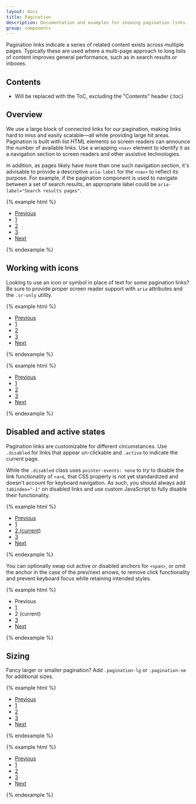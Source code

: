 ```yaml
---
layout: docs
title: Pagination
description: Documentation and examples for showing pagination links.
group: components
---
```


Pagination links indicate a series of related content exists across multiple pages. Typically these are used where a multi-page approach to long lists of content improves general performance, such as in search results or inboxes.

## Contents

* Will be replaced with the ToC, excluding the "Contents" header
{:toc}

## Overview

We use a large block of connected links for our pagination, making links hard to miss and easily scalable—all while providing large hit areas. Pagination is built with list HTML elements so screen readers can announce the number of available links. Use a wrapping `<nav>` element to identify it as a navigation section to screen readers and other assistive technologies.

In addition, as pages likely have more than one such navigation section, it's advisable to provide a descriptive `aria-label` for the `<nav>` to reflect its purpose. For example, if the pagination component is used to navigate between a set of search results, an appropriate label could be `aria-label="Search results pages"`.

{% example html %}
<nav class="card" aria-label="Page navigation example">
  <ul class="pagination">
    <li class="page-item page-prev"><a class="page-link" href="#">Previous</a></li>
    <li class="page-item"><a class="page-link" href="#">1</a></li>
    <li class="page-item"><a class="page-link" href="#">2</a></li>
    <li class="page-item"><a class="page-link" href="#">3</a></li>
    <li class="page-item page-next"><a class="page-link" href="#">Next</a></li>
  </ul>
</nav>
{% endexample %}

## Working with icons

Looking to use an icon or symbol in place of text for some pagination links? Be sure to provide proper screen reader support with `aria` attributes and the `.sr-only` utility.

{% example html %}
<nav class="card" aria-label="Page navigation example">
  <ul class="pagination">
    <li class="page-item page-prev">
      <a class="page-link" href="#" aria-label="Previous">
        <span aria-hidden="true" class="icon-arrow-left"></span>
        <span class="sr-only">Previous</span>
      </a>
    </li>
    <li class="page-item"><a class="page-link" href="#">1</a></li>
    <li class="page-item"><a class="page-link" href="#">2</a></li>
    <li class="page-item"><a class="page-link" href="#">3</a></li>
    <li class="page-item page-next">
      <a class="page-link" href="#" aria-label="Next">
        <span aria-hidden="true" class="icon-arrow-right"></span>
        <span class="sr-only">Next</span>
      </a>
    </li>
  </ul>
</nav>
{% endexample %}

{% example html %}
<nav class="card" aria-label="Page navigation example">
  <ul class="pagination">
    <li class="page-item page-prev">
      <a class="page-link" href="#" aria-label="Previous">
        <span aria-hidden="true" class="icon-arrow-left"></span> Previous
      </a>
    </li>
    <li class="page-item"><a class="page-link" href="#">1</a></li>
    <li class="page-item"><a class="page-link" href="#">2</a></li>
    <li class="page-item"><a class="page-link" href="#">3</a></li>
    <li class="page-item page-next">
      <a class="page-link" href="#" aria-label="Next">
        Next <span aria-hidden="true" class="icon-arrow-right"></span>
      </a>
    </li>
  </ul>
</nav>
{% endexample %}

## Disabled and active states

Pagination links are customizable for different circumstances. Use `.disabled` for links that appear un-clickable and `.active` to indicate the current page.

While the `.disabled` class uses `pointer-events: none` to _try_ to disable the link functionality of `<a>`s, that CSS property is not yet standardized and doesn't account for keyboard navigation. As such, you should always add `tabindex="-1"` on disabled links and use custom JavaScript to fully disable their functionality.

{% example html %}
<nav class="card" aria-label="...">
  <ul class="pagination">
    <li class="page-item page-prev disabled">
      <a class="page-link" href="#" tabindex="-1">Previous</a>
    </li>
    <li class="page-item"><a class="page-link" href="#">1</a></li>
    <li class="page-item active">
      <a class="page-link" href="#">2 <span class="sr-only">(current)</span></a>
    </li>
    <li class="page-item"><a class="page-link" href="#">3</a></li>
    <li class="page-item page-next">
      <a class="page-link" href="#">Next</a>
    </li>
  </ul>
</nav>
{% endexample %}

You can optionally swap out active or disabled anchors for `<span>`, or omit the anchor in the case of the prev/next arrows, to remove click functionality and prevent keyboard focus while retaining intended styles.

{% example html %}
<nav class="card" aria-label="...">
  <ul class="pagination">
    <li class="page-item page-prev disabled">
      <span class="page-link">Previous</span>
    </li>
    <li class="page-item"><a class="page-link" href="#">1</a></li>
    <li class="page-item active">
      <span class="page-link">
        2
        <span class="sr-only">(current)</span>
      </span>
    </li>
    <li class="page-item"><a class="page-link" href="#">3</a></li>
    <li class="page-item page-next">
      <a class="page-link" href="#">Next</a>
    </li>
  </ul>
</nav>
{% endexample %}

## Sizing

Fancy larger or smaller pagination? Add `.pagination-lg` or `.pagination-sm` for additional sizes.

{% example html %}
<nav class="card" aria-label="...">
  <ul class="pagination pagination-lg">
    <li class="page-item page-prev disabled">
      <a class="page-link" href="#" tabindex="-1">Previous</a>
    </li>
    <li class="page-item"><a class="page-link" href="#">1</a></li>
    <li class="page-item"><a class="page-link" href="#">2</a></li>
    <li class="page-item"><a class="page-link" href="#">3</a></li>
    <li class="page-item page-next">
      <a class="page-link" href="#">Next</a>
    </li>
  </ul>
</nav>
{% endexample %}

{% example html %}
<nav class="card" aria-label="...">
  <ul class="pagination pagination-sm">
    <li class="page-item page-prev disabled">
      <a class="page-link" href="#" tabindex="-1">Previous</a>
    </li>
    <li class="page-item"><a class="page-link" href="#">1</a></li>
    <li class="page-item"><a class="page-link" href="#">2</a></li>
    <li class="page-item"><a class="page-link" href="#">3</a></li>
    <li class="page-item page-next">
      <a class="page-link" href="#">Next</a>
    </li>
  </ul>
</nav>
{% endexample %}
